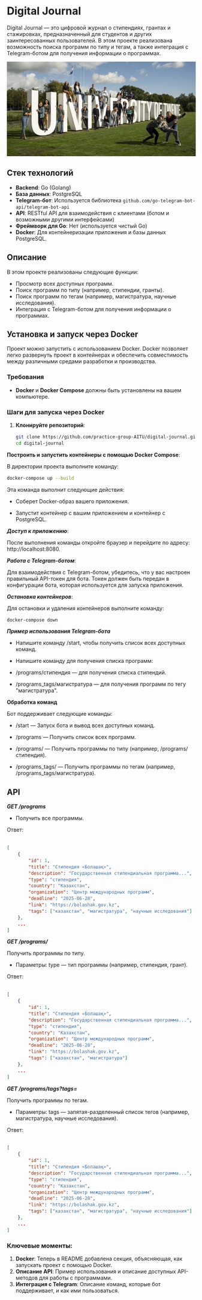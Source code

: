 # Digital Journal 

Digital Journal — это цифровой журнал о стипендиях, грантах и стажировках, предназначенный для студентов и других заинтересованных пользователей. В этом проекте реализована возможность поиска программ по типу и тегам, а также интеграция с Telegram-ботом для получения информации о программах.

![:)](/img/image.jpeg)


## Стек технологий

- **Backend**: Go (Golang)
- **База данных**: PostgreSQL
- **Telegram-бот**: Используется библиотека `github.com/go-telegram-bot-api/telegram-bot-api`
- **API**: RESTful API для взаимодействия с клиентами (ботом и возможными другими интерфейсами)
- **Фреймворк для Go**: Нет (используется чистый Go)
- **Docker**: Для контейнеризации приложения и базы данных PostgreSQL.

## Описание

В этом проекте реализованы следующие функции:

- Просмотр всех доступных программ.
- Поиск программ по типу (например, стипендии, гранты).
- Поиск программ по тегам (например, магистратура, научные исследования).
- Интеграция с Telegram-ботом для получения информации о программах.

## Установка и запуск через Docker

Проект можно запустить с использованием Docker. Docker позволяет легко развернуть проект в контейнерах и обеспечить совместимость между различными средами разработки и производства.

### Требования

- **Docker** и **Docker Compose** должны быть установлены на вашем компьютере.

### Шаги для запуска через Docker

1. **Клонируйте репозиторий**:

   ```bash
   git clone https://github.com/practice-group-AITU/digital-journal.git
   cd digital-journal

**Построить и запустить контейнеры с помощью Docker Compose**:

В директории проекта выполните команду:

   ```bash
   docker-compose up --build
   ```
Эта команда выполнит следующие действия:

- Соберет Docker-образ вашего приложения.

- Запустит контейнер с вашим приложением и контейнер с PostgreSQL.

***Доступ к приложению***:

После выполнения команды откройте браузер и перейдите по адресу: http://localhost:8080.

***Работа с Telegram-ботом***:

Для взаимодействия с Telegram-ботом, убедитесь, что у вас настроен правильный API-токен для бота. Токен должен быть передан в конфигурации бота, которая используется для запуска приложения.

***Остановка контейнеров***:

Для остановки и удаления контейнеров выполните команду:

```bash
docker-compose down
```

***Пример использования Telegram-бота***

- Напишите команду /start, чтобы получить список всех доступных команд.

- Напишите команду для получения списка программ:

- /programs/стипендия — для получения списка стипендий.

- /programs_tags/магистратура — для получения программ по тегу "магистратура".


**Обработка команд**

Бот поддерживает следующие команды:

- /start — Запуск бота и вывод всех доступных команд.

- /programs — Получить список всех программ.

- /programs/<type> — Получить программы по типу (например, /programs/стипендия).

- /programs_tags/<tag> — Получить программы по тегам (например, /programs_tags/магистратура).

## API

***GET /programs***

- Получить все программы.

Ответ:
```json

[
    {
        "id": 1,
        "title": "Стипендия «Болашақ»",
        "description": "Государственная стипендиальная программа...",
        "type": "стипендия",
        "country": "Казахстан",
        "organization": "Центр международных программ",
        "deadline": "2025-06-28",
        "link": "https://bolashak.gov.kz",
        "tags": ["казахстан", "магистратура", "научные исследования"]
    },
    ...
]
```

***GET /programs/<type>***

Получить программы по типу.

- Параметры:
type — тип программы (например, стипендия, грант).

Ответ:
```json

[
    {
        "id": 1,
        "title": "Стипендия «Болашақ»",
        "description": "Государственная стипендиальная программа...",
        "type": "стипендия",
        "country": "Казахстан",
        "organization": "Центр международных программ",
        "deadline": "2025-06-28",
        "link": "https://bolashak.gov.kz",
        "tags": ["казахстан", "магистратура"]
    },
    ...
]
```

***GET /programs/tags?tags=<tags>***

Получить программы по тегам.

- Параметры:
tags — запятая-разделенный список тегов (например, магистратура, научные исследования).

Ответ:
```json

[
    {
        "id": 1,
        "title": "Стипендия «Болашақ»",
        "description": "Государственная стипендиальная программа...",
        "type": "стипендия",
        "country": "Казахстан",
        "organization": "Центр международных программ",
        "deadline": "2025-06-28",
        "link": "https://bolashak.gov.kz",
        "tags": ["казахстан", "магистратура", "научные исследования"]
    },
    ...
]
```

### Ключевые моменты:
1. **Docker**: Теперь в README добавлена секция, объясняющая, как запускать проект с помощью Docker.
2. **Описание API**: Пример использования и описание доступных API-методов для работы с программами.
3. **Интеграция с Telegram**: Описание команд, которые бот поддерживает, и как ими пользоваться.

